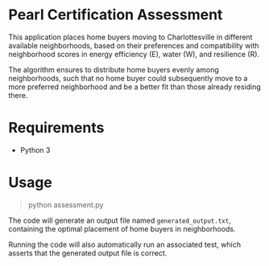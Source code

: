 # Pearl Certification Assessment

This application places home buyers moving to Charlottesville in different available neighborhoods, based on their preferences and compatibility with neighborhood scores in energy efficiency (E), water (W), and resilience (R).

The algorithm ensures to distribute home buyers evenly among neighborhoods, such that no home buyer could subsequently move to a more preferred neighborhood and be a better fit than those already residing there.

# Requirements

- Python 3

# Usage

> python assessment.py

The code will generate an output file named `generated_output.txt`, containing the optimal placement of home buyers in neighborhoods.

Running the code will also automatically run an associated test, which asserts that the generated output file is correct.
